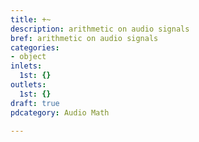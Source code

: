 ```yaml
---
title: +~
description: arithmetic on audio signals
bref: arithmetic on audio signals
categories:
- object
inlets:
  1st: {}
outlets:
  1st: {}
draft: true
pdcategory: Audio Math

---
```


